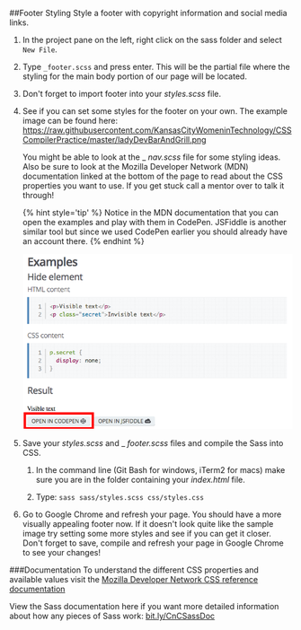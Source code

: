 ##Footer Styling
Style a footer with copyright information and social media links.

1. In the project pane on the left, right click on the sass folder and select `New File`. 

2. Type `_footer.scss` and press enter. This will be the partial file where the styling for the main body portion of our page will be located.

3. Don't forget to import footer into your _styles.scss_ file.

4. See if you can set some styles for the footer on your own.  The example image can be found here: https://raw.githubusercontent.com/KansasCityWomeninTechnology/CSSCompilerPractice/master/ladyDevBarAndGrill.png

    You might be able to look at the _ _nav.scss_ file for some styling ideas. Also be sure to look at the Mozilla Developer Network (MDN) documentation linked at the bottom of the page to read about the CSS properties you want to use. If you get stuck call a mentor over to talk it through!

    {% hint style='tip' %}
Notice in the MDN documentation that you can open the examples and play with them in CodePen.  JSFiddle is another similar tool but since we used CodePen earlier you should already have an account there.
    {% endhint %}
    
    ![](/images/mdn-doc-codepen.png)
    
6. Save your _styles.scss_ and _ _footer.scss_ files and compile the Sass into CSS. 
    
    1. In the command line (Git Bash for windows, iTerm2 for macs) make sure you are in the folder containing your _index.html_ file.
    
    2.  Type: `sass sass/styles.scss css/styles.css`

7. Go to Google Chrome and refresh your page. You should have a more visually appealing footer now.  If it doesn't look quite like the sample image try setting some more styles and see if you can get it closer.  Don't forget to save, compile and refresh your page in Google Chrome to see your changes!


###Documentation
To understand the different CSS properties and available values visit the [Mozilla Developer Network CSS reference documentation](https://developer.mozilla.org/en-US/docs/Web/CSS/Reference)

View the Sass documentation here if you want more detailed information about how any pieces of Sass work: [bit.ly/CnCSassDoc](http://bit.ly/CnCSassDoc) 
